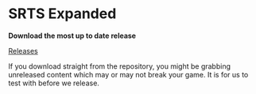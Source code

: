 # SRTS Expanded

**Download the most up to date release**

[Releases](https://github.com/Neceros/SRTS-Expanded/releases/latest)


If you download straight from the repository, you might be grabbing unreleased content which may or may not break your game. It is for us to test with before we release.
